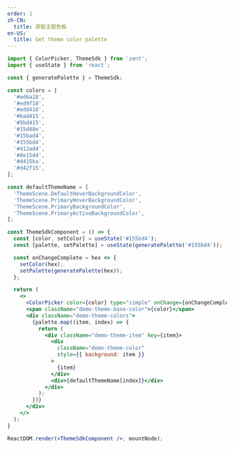 ```yaml
---
order: 1
zh-CN:
  title: 获取主题色板
en-US:
  title: Get theme color palette
---
```


```jsx
import { ColorPicker, ThemeSdk } from 'zent';
import { useState } from 'react';

const { generatePalette } = ThemeSdk;

const colors = [
  '#ed6a18',
  '#ed9f18',
  '#edd418',
  '#bad415',
  '#5bd415',
  '#15d48e',
  '#15bad4',
  '#155bd4',
  '#412ad4',
  '#8e15d4',
  '#d415ba',
  '#d42f15',
];

const defaultThemeName = [
  'ThemeScene.DefaultHoverBackgroundColor',
  'ThemeScene.PrimaryHoverBackgroundColor',
  'ThemeScene.PrimaryBackgroundColor',
  'ThemeScene.PrimaryActiveBackgroundColor',
];

const ThemeSdkComponent = () => {
  const [color, setColor] = useState('#155bd4');
  const [palette, setPalette] = useState(generatePalette('#155bd4'));

  const onChangeComplete = hex => {
    setColor(hex);
    setPalette(generatePalette(hex));
  };

  return (
    <>
      <ColorPicker color={color} type="simple" onChange={onChangeComplete} presetColors={colors} />
      <span className="deme-theme-base-color">{color}</span>
      <div className="demo-theme-colors">
        {palette.map((item, index) => {
          return (
            <div className="demo-theme-item" key={item}>
              <div
                className="demo-theme-color"
                style={{ background: item }}
              >
                {item}
              </div>
              <div>{defaultThemeName[index]}</div>
            </div>
          );
        })}
      </div>
    </>
  );
}

ReactDOM.render(<ThemeSdkComponent />, mountNode);
```
<style>
.deme-theme-base-color {
  margin-left: 4px;
}

.demo-theme-colors {
  margin-top: 12px;
  display: flex;
  flex-direction: column;
}

.demo-theme-item {
  display: flex;
  align-items: center;
}

.demo-theme-color {
  width: 80px;
  height: 30px;
  margin: 4px 8px 4px 4px;
  border-radius: 2px;
  display: flex;
  justify-content: center;
  align-items: center;
  color: #000;
}
</style>
